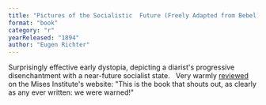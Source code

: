 ```yaml
---
title: "Pictures of the Socialistic  Future (Freely Adapted from Bebel) (1894; first published in 1891 as Sozialdemokratische Zukunftsbilder: frei nach Bebel"
format: "book"
category: "r"
yearReleased: "1894"
author: "Eugen Richter"
---
```

Surprisingly effective early  dystopia, depicting a diarist's progressive disenchantment with a near-future  socialist state.
 
Very warmly <a href="https://mises.org/library/pictures-socialistic-future-0">reviewed</a>  on the Mises Institute's website: "This is the book that shouts out, as clearly  as any ever written: we were warned!"
